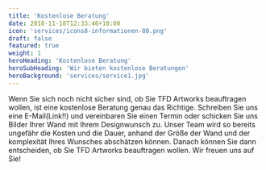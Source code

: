 ```yaml
---
title: 'Kostenlose Beratung'
date: 2018-11-18T12:33:46+10:00
icon: 'services/icons8-informationen-80.png'
draft: false
featured: true
weight: 1
heroHeading: 'Kostenlose Beratung'
heroSubHeading: 'Wir bieten kostenlose Beratungen'
heroBackground: 'services/service1.jpg'
---
```

Wenn Sie sich noch nicht sicher sind, ob Sie TFD Artworks beauftragen wollen, ist eine kostenlose Beratung genau das Richtige. Schreiben Sie uns eine E-Mail(Link!!) und vereinbaren Sie einen Termin oder schicken Sie uns Bilder Ihrer Wand mit Ihrem Designwunsch zu. 
Unser Team wird so bereits ungefähr die Kosten und die Dauer, anhand der Größe der Wand und der komplexität Ihres Wunsches abschätzen können. Danach können Sie dann entscheiden, ob Sie TFD Artworks beauftragen wollen.
Wir freuen uns auf Sie!
